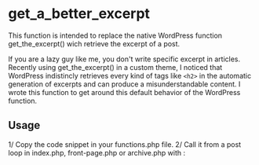 # get_a_better_excerpt

This function is intended to replace the native WordPress function get_the_excerpt() wich retrieve the excerpt of a post.

If you are a lazy guy like me, you don't write specific excerpt in articles.
Recently using get_the_excerpt() in a custom theme, I noticed that WordPress indistincly retrieves every kind of tags like ```<h2>``` in the automatic generation of excerpts and can produce a misunderstandable content. I wrote this function to get around this default behavior of the WordPress function.

<h2>Usage</h2>
1/ Copy the code snippet in your functions.php file.
2/ Call it from a post loop in index.php, front-page.php or archive.php with :
<code>
  <?php echo get_a_better_excerpt(null, null, array(), true); ?>
</code>
